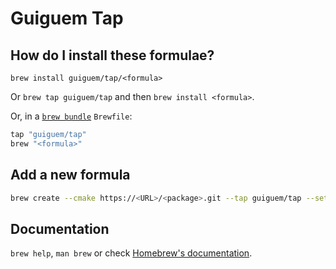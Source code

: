 # Guiguem Tap

## How do I install these formulae?

`brew install guiguem/tap/<formula>`

Or `brew tap guiguem/tap` and then `brew install <formula>`.

Or, in a [`brew bundle`](https://github.com/Homebrew/homebrew-bundle) `Brewfile`:

```ruby
tap "guiguem/tap"
brew "<formula>"
```

## Add a new formula

```bash
brew create --cmake https://<URL>/<package>.git --tap guiguem/tap --set-version <version>
```

## Documentation

`brew help`, `man brew` or check [Homebrew's documentation](https://docs.brew.sh).

